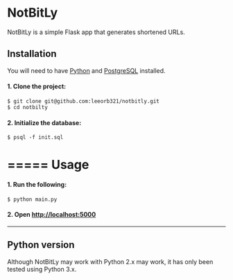 # NotBitLy

NotBitLy is a simple Flask app that generates shortened URLs. 

## Installation

You will need to have [Python](http://www.python.org/) and [PostgreSQL](http://www.postgresql.org/) installed.

#### 1. Clone the project:

    $ git clone git@github.com:leeorb321/notbitly.git
    $ cd notbilty

#### 2. Initialize the database:

    $ psql -f init.sql

=====
Usage
=====

#### 1. Run the following:

    $ python main.py

#### 2. Open [http://localhost:5000](http://localhost:5000)

--------------
Python version
--------------

Although NotBitLy may work with Python 2.x may work, it has only been tested using Python 3.x.


